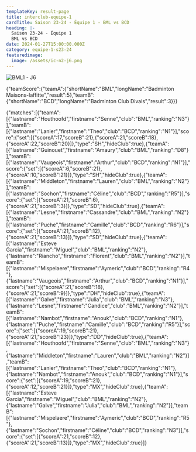 ```yaml
---
templateKey: result-page
title: interclub-equipe-1
cardTitle: Saison 23-24 - Équipe 1 - BML vs BCD
heading: |-
  Saison 23-24 - Équipe 1
  BML vs BCD
date: 2024-01-27T15:00:00.000Z
category: equipe-1-s23-24
featuredimage:
  image: /assets/ic-n2-j6.png
---
```

![](/assets/ic-n2-j6.png "BML1 - J6")

<teamscoreboard>{"teamScore":{"teamA":{"shortName":"BML","longName":"Badminton Maisons-laffitte","result":5},"teamB":{"shortName":"BCD","longName":"Badminton Club Divais","result":3}}}</teamscoreboard>

<scoreboard>{"matches":[{"teamA":[{"lastname":"Houthoofd","firstname":"Senne","club":"BML","ranking":"N3"}],"teamB":[{"lastname":"Lanier","firstname":"Theo","club":"BCD","ranking":"N1"}],"score":{"set":[{"scoreA":17,"scoreB":21},{"scoreA":21,"scoreB":18},{"scoreA":22,"scoreB":20}]},"type":"SH","hideClub":true},{"teamA":[{"lastname":"Guinouet","firstname":"Amaury","club":"BML","ranking":"D8"}],"teamB":[{"lastname":"Vaugeois","firstname":"Arthur","club":"BCD","ranking":"N1"}],"score":{"set":[{"scoreA":6,"scoreB":21},{"scoreA":10,"scoreB":21}]},"type":"SH","hideClub":true},{"teamA":[{"lastname":"Middleton","firstname":"Lauren","club":"BML","ranking":"N2"}],"teamB":[{"lastname":"Sochon","firstname":"Céline","club":"BCD","ranking":"R5"}],"score":{"set":[{"scoreA":21,"scoreB":6},{"scoreA":21,"scoreB":3}]},"type":"SD","hideClub":true},{"teamA":[{"lastname":"Lesne","firstname":"Cassandre","club":"BML","ranking":"N2"}],"teamB":[{"lastname":"Puche","firstname":"Camille","club":"BCD","ranking":"R6"}],"score":{"set":[{"scoreA":21,"scoreB":12},{"scoreA":21,"scoreB":13}]},"type":"SD","hideClub":true},{"teamA":[{"lastname":"Esteve Garcia","firstname":"Miguel","club":"BML","ranking":"N2"},{"lastname":"Riancho","firstname":"Florent","club":"BML","ranking":"N2"}],"teamB":[{"lastname":"Mispelaere","firstname":"Aymeric","club":"BCD","ranking":"R4"},{"lastname":"Vaugeois","firstname":"Arthur","club":"BCD","ranking":"N1"}],"score":{"set":[{"scoreA":21,"scoreB":18},{"scoreA":21,"scoreB":9}]},"type":"DH","hideClub":true},{"teamA":[{"lastname":"Galve","firstname":"Julia","club":"BML","ranking":"N3"},{"lastname":"Lesne","firstname":"Candice","club":"BML","ranking":"N2"}],"teamB":[{"lastname":"Nambot","firstname":"Anouk","club":"BCD","ranking":"N1"},{"lastname":"Puche","firstname":"Camille","club":"BCD","ranking":"R5"}],"score":{"set":[{"scoreA":19,"scoreB":21},{"scoreA":21,"scoreB":23}]},"type":"DD","hideClub":true},{"teamA":[{"lastname":"Houthoofd","firstname":"Senne","club":"BML","ranking":"N3"},{"lastname":"Middleton","firstname":"Lauren","club":"BML","ranking":"N2"}],"teamB":[{"lastname":"Lanier","firstname":"Theo","club":"BCD","ranking":"N1"},{"lastname":"Nambot","firstname":"Anouk","club":"BCD","ranking":"N1"}],"score":{"set":[{"scoreA":19,"scoreB":21},{"scoreA":12,"scoreB":21}]},"type":"MX","hideClub":true},{"teamA":[{"lastname":"Esteve Garcia","firstname":"Miguel","club":"BML","ranking":"N2"},{"lastname":"Galve","firstname":"Julia","club":"BML","ranking":"N2"}],"teamB":[{"lastname":"Mispelaere","firstname":"Aymeric","club":"BCD","ranking":"R5"},{"lastname":"Sochon","firstname":"Céline","club":"BCD","ranking":"N3"}],"score":{"set":[{"scoreA":21,"scoreB":12},{"scoreA":21,"scoreB":13}]},"type":"MX","hideClub":true}]}</scoreboard>